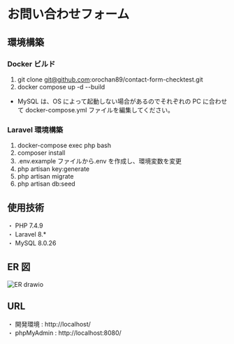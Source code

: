 # お問い合わせフォーム

## 環境構築

### Docker ビルド

1. git clone git@github.com:orochan89/contact-form-checktest.git
2. docker compose up -d --build

- MySQL は、OS によって起動しない場合があるのでそれぞれの PC に合わせて docker-compose.yml ファイルを編集してください。

### Laravel 環境構築

1. docker-compose exec php bash
2. composer install
3. .env.example ファイルから.env を作成し、環境変数を変更
4. php artisan key:generate
5. php artisan migrate
6. php artisan db:seed

## 使用技術

・ PHP 7.4.9  
・ Laravel 8.*  
・ MySQL 8.0.26

## ER 図
![ER drawio](https://github.com/user-attachments/assets/f70c8348-6700-4932-b7b3-6a9f205d97da)

## URL

・ 開発環境 : http://localhost/  
・ phpMyAdmin : http://localhost:8080/
